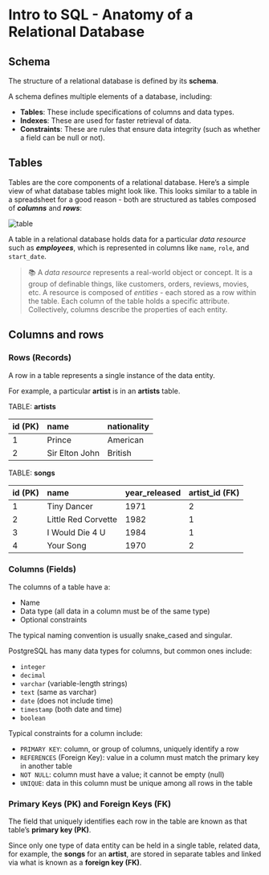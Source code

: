 # Intro to SQL - Anatomy of a Relational Database

## Schema
The structure of a relational database is defined by its **schema**.

A schema defines multiple elements of a database, including:

- **Tables**: These include specifications of columns and data types.
- **Indexes**: These are used for faster retrieval of data.
- **Constraints**: These are rules that ensure data integrity (such as whether a field can be null or not).

## Tables
Tables are the core components of a relational database. Here’s a simple view of what database tables might look like. This looks similar to a table in a spreadsheet for a good reason - both are structured as tables composed of ***columns*** and ***rows***:

![table](/assets/table-diagram.png)

A table in a relational database holds data for a particular *data resource* such as ***employees***, which is represented in columns like `name`, `role`, and `start_date`.

> 📚 A *data resource* represents a real-world object or concept. It is a group of definable things, like customers, orders, reviews, movies, etc. A resource is composed of *entities* - each stored as a row within the table. Each column of the table holds a specific attribute. Collectively, columns describe the properties of each entity.

## Columns and rows
### Rows (Records)
A row in a table represents a single instance of the data entity.

For example, a particular **artist** is in an **artists** table.

TABLE: **artists**

| id (PK) | name | nationality |
| :------ | :--- | :---------- |
| 1 | Prince | American |
| 2 | Sir Elton John | British |


TABLE: **songs**

| id (PK) | name | year_released | artist_id (FK) |
| :------ | :--- | :------------ | :------------- |
| 1 | Tiny Dancer | 1971 | 2 |
| 2 | Little Red Corvette | 1982 | 1 |
| 3 | I Would Die 4 U | 1984 | 1 |
| 4 | Your Song | 1970 | 2|


### Columns (Fields)
The columns of a table have a:

- Name
- Data type (all data in a column must be of the same type)
- Optional constraints

The typical naming convention is usually snake_cased and singular.

PostgreSQL has many data types for columns, but common ones include:

- `integer`
- `decimal`
- `varchar` (variable-length strings)
- `text` (same as varchar)
- `date` (does not include time)
- `timestamp` (both date and time)
- `boolean`

Typical constraints for a column include:

- `PRIMARY KEY`: column, or group of columns, uniquely identify a row
- `REFERENCES` (Foreign Key): value in a column must match the primary key in another table
- `NOT NULL`: column must have a value; it cannot be empty (null)
- `UNIQUE`: data in this column must be unique among all rows in the table

### Primary Keys (PK) and Foreign Keys (FK)
The field that uniquely identifies each row in the table are known as that table’s **primary key (PK)**.

Since only one type of data entity can be held in a single table, related data, for example, the **songs** for an **artist**, are stored in separate tables and linked via what is known as a **foreign key (FK)**.
